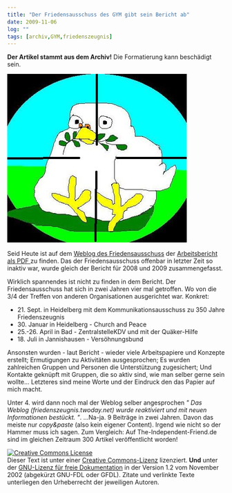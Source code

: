 ```yaml
---
title: "Der Friedensausschuss des GYM gibt sein Bericht ab"
date: 2009-11-06
log: ""
tags: [archiv,GYM,friedenszeugnis]
---
```

**Der Artikel stammt aus dem Archiv!** Die Formatierung kann beschädigt sein.

![friedenstaube_fett_0.jpeg](friedenstaube_fett_0.jpeg)

Seid Heute ist auf dem <a href="http://friedenszeugnis.twoday.net/">Weblog des Friedensausschuss</a> der <a href="http://friedenszeugnis.twoday.net/files/FriedensausschussQuaekerJahresbericht2009/">Arbeitsbericht als PDF </a> zu finden. Das der Friedensausschuss offenbar in letzter Zeit so inaktiv war, wurde gleich der Bericht für 2008 und 2009 zusammengefasst.
<!--break-->
Wirklich spannendes ist nicht zu finden in dem Bericht. Der Friedensausschuss hat sich in zwei Jahren vier mal getroffen. Wo von die 3/4 der Treffen von anderen Organisationen ausgerichtet war. Konkret:

<ul>
<li>21. Sept. in Heidelberg mit dem Kommunikationsausschuss zu 350 Jahre Friedenszeugnis</li>
<li>30. Januar in Heidelberg - Church and Peace</li>
<li>25.-26. April in Bad - ZentralstelleKDV und mit der Quäker-Hilfe</li>
<li>18. Juli in Jannishausen - Versöhnungsbund</li>
</ul>

Ansonsten wurden - laut Bericht - wieder viele Arbeitspapiere und Konzepte erstellt; Ermutigungen zu Aktivitäten ausgesprochen; Es wurden zahlreichen Gruppen und Personen die Unterstützung zugesichert; Und Kontakte geknüpft mit Gruppen, die so aktiv sind, wie man selber gerne sein wollte... Letzteres sind meine Worte und der Eindruck den das Papier auf mich macht.

Unter 4. wird dann noch mal der Weblog selber angesprochen <i>" Das Weblog (friedenszeugnis.twoday.net) wurde reaktiviert und mit neuen Informationen bestückt.
"</i>. ...Na-ja. 9 Beiträge in zwei Jahren. Davon das meiste nur <i>copy&paste</i> (also kein eigener Content). Irgend wie nicht so der Hammer muss ich sagen. Zum Vergleich: Auf The-Independent-Friend.de sind im gleichen Zeitraum 300 Artikel veröffentlicht worden!

</ul>

 <a rel="license" href="http://creativecommons.org/licenses/by-sa/3.0/de/"><img alt="Creative Commons License" style="border-width:0" src="http://i.creativecommons.org/l/by-sa/3.0/de/88x31.png" /></a><br />Dieser <span xmlns:dc="http://purl.org/dc/elements/1.1/" href="http://purl.org/dc/dcmitype/Text" rel="dc:type">Text</span> ist unter einer <a rel="license" href="http://creativecommons.org/licenses/by-sa/3.0/de/">Creative Commons-Lizenz</a> lizenziert. **Und** unter der <a href="http://de.wikipedia.org/wiki/GFDL">GNU-Lizenz für freie Dokumentation</a> in der Version 1.2 vom November 2002 (abgekürzt GNU-FDL oder GFDL). Zitate und verlinkte Texte unterliegen den Urheberrecht der jeweiligen Autoren.
